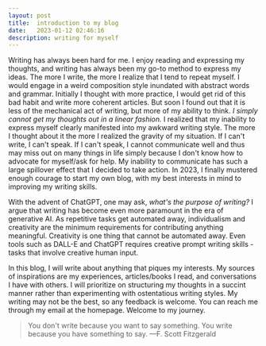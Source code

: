 ```yaml
---
layout: post
title:  introduction to my blog
date:   2023-01-12 02:46:16
description: writing for myself
---
```

Writing has always been hard for me. I enjoy reading and expressing my thoughts, and writing has always been my go-to method to express my ideas. The more I write, the more I realize that I tend to repeat myself. I would engage in a weird composition style inundated with abstract words and grammar. Initially I thought with more practice, I would get rid of this bad habit and write more coherent articles. But soon I found out that it is less of the mechanical act of writing, but more of my ability to think. *I simply cannot get my thoughts out in a linear fashion.* I realized that my inability to express myself clearly manifested into my awkward writing style. The more I thought about it the more I realized the gravity of my situation. If I can't write, I can't speak. If I can't speak, I cannot communicate well and thus may miss out on many things in life simply because I don't know how to advocate for myself/ask for help. My inability to communicate has such a large spillover effect that I decided to take action. In 2023, I finally mustered enough courage to start my own blog, with my best interests in mind to improving my writing skills.

With the advent of ChatGPT, one may ask, *what's the purpose of writing?* I argue that writing has become even more paramount in the era of generative AI. As repetitive tasks get automated away, individualism and creativity are the minimum requirements for contributing anything meaningful. Creativity is one thing that cannot be automated away. Even tools such as DALL-E and ChatGPT requires creative prompt writing skills - tasks that involve creative human input.

In this blog, I will write about anything that piques my interests. My sources of inspirations are my experiences, articles/books I read, and conversations I have with others. I will prioritize on structuring my thoughts in a succint manner rather than experimenting with ostentatious writing styles. My writing may not be the best, so any feedback is welcome. You can reach me through my email at the homepage. Welcome to my journey.

<blockquote>
    You don't write because you want to say something. You write because you have something to say.
    —F. Scott Fitzgerald
</blockquote>



